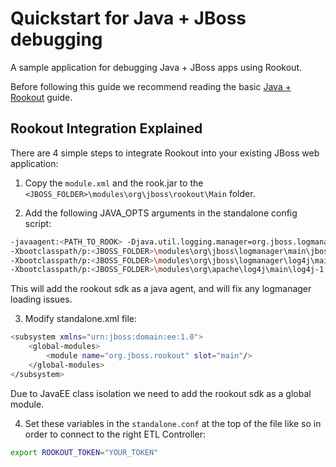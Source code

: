 # Quickstart for Java + JBoss debugging

A sample application for debugging Java + JBoss apps using Rookout.

Before following this guide we recommend reading the basic [Java + Rookout] guide.

## Rookout Integration Explained

There are 4 simple steps to integrate Rookout into your existing JBoss web application:

1. Copy the `module.xml` and the rook.jar to the `<JBOSS_FOLDER>\modules\org\jboss\rookout\Main` folder.

2. Add the following JAVA_OPTS arguments in the standalone config script:
```bash
-javaagent:<PATH_TO_ROOK> -Djava.util.logging.manager=org.jboss.logmanager.LogManager -Djboss.modules.system.pkgs=org.jboss.byteman,org.jboss.logmanager 
-Xbootclasspath/p:<JBOSS_FOLDER>\modules\org\jboss\logmanager\main\jboss-logmanager-1.2.2.GA.jar 
-Xbootclasspath/p:<JBOSS_FOLDER>\modules\org\jboss\logmanager\log4j\main\jboss-logmanager-log4j-1.0.0.GA.jar 
-Xbootclasspath/p:<JBOSS_FOLDER>\modules\org\apache\log4j\main\log4j-1.2.16.jar
```

This will add the rookout sdk as a java agent, and will fix any logmanager loading issues.

3. Modify standalone.xml file:
```bash
<subsystem xmlns="urn:jboss:domain:ee:1.0">
    <global-modules>
        <module name="org.jboss.rookout" slot="main"/>
    </global-modules>
</subsystem>
```

Due to JavaEE class isolation we need to add the rookout sdk as a global module. 

4. Set these variables in the `standalone.conf` at the top of the file like so in order to connect to the right ETL Controller:
```bash
export ROOKOUT_TOKEN="YOUR_TOKEN"
```

[Java + Rookout]: https://docs.rookout.com/docs/sdk-setup.html
[maven central]: https://mvnrepository.com/artifact/com.rookout/rook
